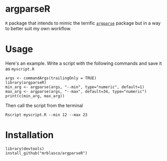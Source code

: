 # argparseR

`R` package that intends to mimic the terrific [`argparse`][argparse] package but in a way to better suit my own workflow.

# Usage 

Here's an example. Write a script with the following commands and save it as `myscript.R`

```{r}
args <- commandArgs(trailingOnly = TRUE)
library(argparseR)
min_arg <- argparse(args, "--min", type="numeric", default=1)
max_arg <- argparse(args, "--max", default=34, type="numeric")
print(c(min_arg, max_arg)) 
```

Then call the script from the terminal 

```
Rscript myscript.R --min 12 --max 23
```

# Installation

```
library(devtools)
install_github("mrblasco/argparseR")
```

[argparse]: https://cran.r-project.org/web/packages/argparse/index.html
